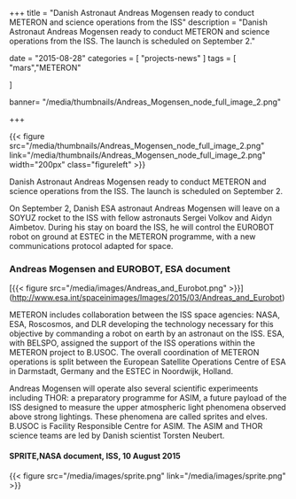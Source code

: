 +++
title = "Danish Astronaut Andreas Mogensen ready to conduct METERON and science operations from the ISS"
description = "Danish Astronaut Andreas Mogensen ready to conduct METERON and science operations from the ISS. The launch is scheduled on September 2."

date = "2015-08-28"
categories = [
   "projects-news"
]
tags = [
    "mars","METERON"

]

banner= "/media/thumbnails/Andreas_Mogensen_node_full_image_2.png"


+++

{{< figure src="/media/thumbnails/Andreas_Mogensen_node_full_image_2.png"  link="/media/thumbnails/Andreas_Mogensen_node_full_image_2.png"  width="200px" class="figureleft" >}}

Danish Astronaut Andreas Mogensen ready to conduct METERON and science operations from the ISS. The launch is scheduled on September 2.

On September 2, Danish ESA astronaut Andreas Mogensen will leave on a SOYUZ rocket to the ISS with fellow astronauts Sergei Volkov and Aidyn Aimbetov. During his stay on board the ISS, he will control the EUROBOT robot on ground at ESTEC in the METERON programme, with a new communications protocol adapted for space.

### Andreas Mogensen and EUROBOT, ESA document
[{{< figure src="/media/images/Andreas_and_Eurobot.png"   >}}] (http://www.esa.int/spaceinimages/Images/2015/03/Andreas_and_Eurobot)

METERON includes collaboration between the ISS space agencies: NASA, ESA, Roscosmos, and DLR developing the technology necessary for this objective by commanding a robot on earth by an astronaut on the ISS. ESA, with BELSPO, assigned the support of the ISS operations within the METERON project to B.USOC. The overall coordination of METERON operations is split between the European Satellite Operations Centre of ESA in Darmstadt, Germany and the ESTEC in Noordwijk, Holland.

Andreas Mogensen will operate also several scientific experimeents including THOR: a preparatory programme for ASIM, a future payload of the ISS designed to measure the upper atmospheric light phenomena observed above strong lightings. These phenomena are called sprites and elves. B.USOC is Facility Responsible Centre for ASIM. The ASIM and THOR science teams are led by Danish scientist Torsten Neubert.

#### SPRITE,NASA document, ISS, 10 August 2015
{{< figure src="/media/images/sprite.png" link="/media/images/sprite.png" >}}
